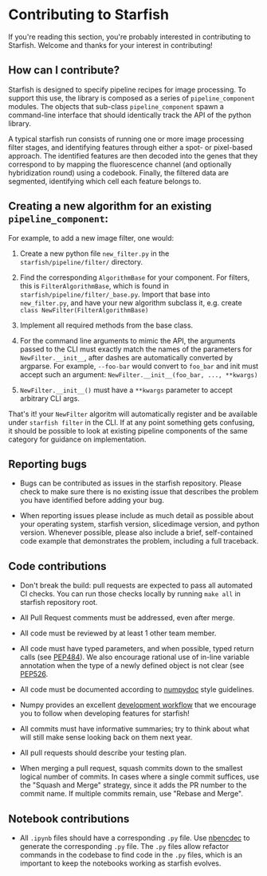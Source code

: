 # Contributing to Starfish

If you're reading this section, you're probably interested in contributing to Starfish.  Welcome and thanks for your interest in contributing!

## How can I contribute?
Starfish is designed to specify pipeline recipes for image processing. To support this use, the library is composed as a series of `pipeline_component` modules.
The objects that sub-class `pipeline_component` spawn a command-line interface that should identically track the API of the python library.

A typical starfish run consists of running one or more image processing filter stages, and identifying features through either a spot- or pixel-based approach.
The identified features are then decoded into the genes that they correspond to by mapping the fluorescence channel (and optionally hybridization round) using a codebook.
Finally, the filtered data are segmented, identifying which cell each feature belongs to.

## Creating a new algorithm for an existing `pipeline_component`:

For example, to add a new image filter, one would:

1. Create a new python file `new_filter.py` in the `starfish/pipeline/filter/` directory.

2. Find the corresponding `AlgorithmBase` for your component. For filters, this is `FilterAlgorithmBase`, which is found in `starfish/pipeline/filter/_base.py`.
Import that base into `new_filter.py`, and have your new algorithm subclass it, e.g. create `class NewFilter(FilterAlgorithmBase)`

3. Implement all required methods from the base class.

4. For the command line arguments to mimic the API, the arguments passed to the CLI must exactly match the names of the parameters for `NewFilter.__init__`, after dashes are automatically converted by argparse.
For example, `--foo-bar` would convert to `foo_bar` and init must accept such an argument: `NewFilter.__init__(foo_bar, ..., **kwargs)`

5. `NewFilter.__init__()` must have a `**kwargs` parameter to accept arbitrary CLI args.

That's it! your `NewFilter` algoritm will automatically register and be available under `starfish filter` in the CLI.
If at any point something gets confusing, it should be possible to look at existing pipeline components of the same category for guidance on implementation.

## Reporting bugs
- Bugs can be contributed as issues in the starfish repository. Please check to make sure there is no existing issue that describes the problem you
have identified before adding your bug.

- When reporting issues please include as much detail as possible about your operating system, starfish version, slicedimage version, and python version. Whenever possible, please also include a brief, self-contained code example that demonstrates the problem, including a full traceback.

## Code contributions
- Don't break the build: pull requests are expected to pass all automated CI checks. You can run those checks locally by running `make all` in
starfish repository root.

- All Pull Request comments must be addressed, even after merge.

- All code must be reviewed by at least 1 other team member.

- All code must have typed parameters, and when possible, typed return calls (see [PEP484](https://www.python.org/dev/peps/pep-0484)).
We also encourage rational use of in-line variable annotation when the type of a newly defined object is not clear (see [PEP526](https://www.python.org/dev/peps/pep-0526/).

- All code must be documented according to [numpydoc](https://numpydoc.readthedocs.io/en/latest/) style guidelines.

- Numpy provides an excellent [development workflow](https://docs.scipy.org/doc/numpy/dev/gitwash/development_workflow.html) that we encourage you to follow when developing features for starfish!

- All commits must have informative summaries; try to think about what will still make sense looking back on them next year.

- All pull requests should describe your testing plan.  

- When merging a pull request, squash commits down to the smallest logical number of commits. In cases where a single commit suffices, use the "Squash and Merge" strategy, since it adds the PR number to the commit name. If multiple commits remain, use "Rebase and Merge".

## Notebook contributions
- All `.ipynb` files should have a corresponding `.py` file.  Use [nbencdec](https://github.com/ttung/nbencdec) to generate the corresponding `.py` file.
The `.py` files allow refactor commands in the codebase to find code in the `.py` files, which is an important to keep the notebooks working as starfish evolves.
